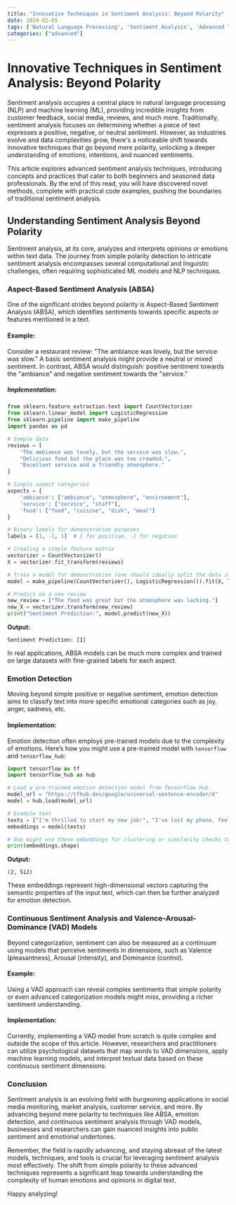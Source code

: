 ```yaml
---
title: "Innovative Techniques in Sentiment Analysis: Beyond Polarity"
date: 2024-02-05
tags: ['Natural Language Processing', 'Sentiment Analysis', 'Advanced Topic']
categories: ["advanced"]
---
```



# Innovative Techniques in Sentiment Analysis: Beyond Polarity

Sentiment analysis occupies a central place in natural language processing (NLP) and machine learning (ML), providing incredible insights from customer feedback, social media, reviews, and much more. Traditionally, sentiment analysis focuses on determining whether a piece of text expresses a positive, negative, or neutral sentiment. However, as industries evolve and data complexities grow, there's a noticeable shift towards innovative techniques that go beyond mere polarity, unlocking a deeper understanding of emotions, intentions, and nuanced sentiments.

This article explores advanced sentiment analysis techniques, introducing concepts and practices that cater to both beginners and seasoned data professionals. By the end of this read, you will have discovered novel methods, complete with practical code examples, pushing the boundaries of traditional sentiment analysis.

## Understanding Sentiment Analysis Beyond Polarity

Sentiment analysis, at its core, analyzes and interprets opinions or emotions within text data. The journey from simple polarity detection to intricate sentiment analysis encompasses several computational and linguistic challenges, often requiring sophisticated ML models and NLP techniques.

### Aspect-Based Sentiment Analysis (ABSA)

One of the significant strides beyond polarity is Aspect-Based Sentiment Analysis (ABSA), which identifies sentiments towards specific aspects or features mentioned in a text.

#### Example:

Consider a restaurant review: "The ambiance was lovely, but the service was slow." A basic sentiment analysis might provide a neutral or mixed sentiment. In contrast, ABSA would distinguish: positive sentiment towards the "ambiance" and negative sentiment towards the "service."

##### Implementation:

```python
from sklearn.feature_extraction.text import CountVectorizer
from sklearn.linear_model import LogisticRegression
from sklearn.pipeline import make_pipeline
import pandas as pd

# Sample data
reviews = [
    "The ambiance was lovely, but the service was slow.",
    "Delicious food but the place was too crowded.",
    "Excellent service and a friendly atmosphere."
]

# Simple aspect categories
aspects = {
    'ambiance': ["ambiance", "atmosphere", "environment"],
    'service': ["service", "staff"],
    'food': ["food", "cuisine", "dish", "meal"]
}

# Binary labels for demonstration purposes
labels = [1, -1, 1]  # 1 for positive, -1 for negative

# Creating a simple feature matrix
vectorizer = CountVectorizer()
X = vectorizer.fit_transform(reviews)

# Train a model for demonstration (one should ideally split the data into training and testing sets)
model = make_pipeline(CountVectorizer(), LogisticRegression()).fit(X, labels)

# Predict on a new review
new_review = ["The food was great but the atmosphere was lacking."]
new_X = vectorizer.transform(new_review)
print("Sentiment Prediction:", model.predict(new_X))
```

**Output:**
```
Sentiment Prediction: [1]
```

In real applications, ABSA models can be much more complex and trained on large datasets with fine-grained labels for each aspect.

### Emotion Detection

Moving beyond simple positive or negative sentiment, emotion detection aims to classify text into more specific emotional categories such as joy, anger, sadness, etc.

#### Implementation:

Emotion detection often employs pre-trained models due to the complexity of emotions. Here’s how you might use a pre-trained model with `tensorflow` and `tensorflow_hub`:

```python
import tensorflow as tf
import tensorflow_hub as hub

# Load a pre-trained emotion detection model from TensorFlow Hub
model_url = "https://tfhub.dev/google/universal-sentence-encoder/4"
model = hub.load(model_url)

# Example text
texts = ["I'm thrilled to start my new job!", "I've lost my phone, feeling so upset."]
embeddings = model(texts)

# One might use these embeddings for clustering or similarity checks to infer emotions. Further fine-tuning could specify emotional details.
print(embeddings.shape)
```

**Output:**
```
(2, 512)
```

These embeddings represent high-dimensional vectors capturing the semantic properties of the input text, which can then be further analyzed for emotion detection.

### Continuous Sentiment Analysis and Valence-Arousal-Dominance (VAD) Models

Beyond categorization, sentiment can also be measured as a continuum using models that perceive sentiments in dimensions, such as Valence (pleasantness), Arousal (intensity), and Dominance (control).

#### Example:

Using a VAD approach can reveal complex sentiments that simple polarity or even advanced categorization models might miss, providing a richer sentiment understanding.

#### Implementation:

Currently, implementing a VAD model from scratch is quite complex and outside the scope of this article. However, researchers and practitioners can utilize psychological datasets that map words to VAD dimensions, apply machine learning models, and interpret textual data based on these continuous sentiment dimensions.

### Conclusion

Sentiment analysis is an evolving field with burgeoning applications in social media monitoring, market analysis, customer service, and more. By advancing beyond mere polarity to techniques like ABSA, emotion detection, and continuous sentiment analysis through VAD models, businesses and researchers can gain nuanced insights into public sentiment and emotional undertones.

Remember, the field is rapidly advancing, and staying abreast of the latest models, techniques, and tools is crucial for leveraging sentiment analysis most effectively. The shift from simple polarity to these advanced techniques represents a significant leap towards understanding the complexity of human emotions and opinions in digital text.

Happy analyzing!